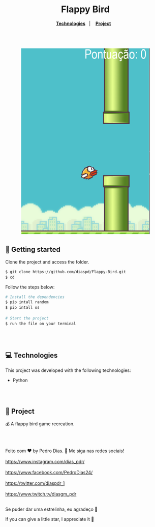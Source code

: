 <h1 align="center">
  Flappy Bird
</h1>


<p align="center">
  <a href="#-Technologies"><b>Technologies</b></a>&nbsp;&nbsp;&nbsp;|&nbsp;&nbsp;&nbsp;
  <a href="#-Project"><b>Project</b></a>&nbsp;&nbsp;&nbsp;
</p>

<br>

<h1 align="center">
  <img alt="img" title="img" src="img.png" width="80%" height="50%"/>
</h1>



## 🚀 Getting started

Clone the project and access the folder.

```bash
$ git clone https://github.com/diaspd/Flappy-Bird.git
$ cd 
```

Follow the steps below:
```bash
# Install the dependencies
$ pip intall random
$ pip intall os

# Start the project
$ run the file on your terminal
```

<br></br>

## 💻 Technologies

This project was developed with the following technologies:

- Python

<br> </br> 

## 📄 Project
💰 A flappy bird game recreation.

<br> </br>

Feito com ♥ by Pedro Dias. 👋 Me siga nas redes sociais! <br></br>
https://www.instagram.com/dias_pdr/ <br></br>
https://www.facebook.com/PedroDias24/<br></br>
https://twitter.com/diaspdr_1<br></br>
https://www.twitch.tv/diasgm_pdr<br></br>

Se puder dar uma estrelinha, eu agradeço 🤩

If you can give a little star, I appreciate it 🤩
